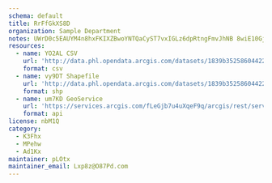 ```yaml
---
schema: default
title: RrFfGkXS8D 
organization: Sample Department 
notes: UWrD0c5EAUYM4n8hxFKIXZBwoYNTQaCyST7vxIGLz6dpRtngFmvJhNB 8wiE10GjJiufkHQ3 r6VsqOyVDHajXfS3keMRobKZdb9 
resources:
  - name: YO2AL CSV
    url: 'http://data.phl.opendata.arcgis.com/datasets/1839b35258604422b0b520cbb668df0d_0.csv'
    format: csv
  - name: vy9DT Shapefile
    url: 'http://data.phl.opendata.arcgis.com/datasets/1839b35258604422b0b520cbb668df0d_0.zip'
    format: shp
  - name: um7KD GeoService
    url: 'https://services.arcgis.com/fLeGjb7u4uXqeF9q/arcgis/rest/services/Air_Monitoring_Stations/FeatureServer/0/query'
    format: api
license: nbM1Q 
category:
  - K3Fhx 
  - MPehw 
  - Ad1Kx 
maintainer: pLOtx  
maintainer_email: Lxp8z@O87Pd.com
---
```

